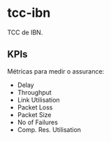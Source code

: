 # tcc-ibn
TCC de IBN.

## KPIs
Métricas para medir o assurance:
- Delay
- Throughput
- Link Utilisation
- Packet Loss
- Packet Size
- No of Failures
- Comp. Res. Utilisation
